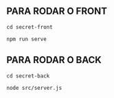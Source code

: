 ## PARA RODAR O FRONT

```
cd secret-front
```

```
npm run serve
```

## PARA RODAR O BACK

```
cd secret-back
```

```
node src/server.js
```
